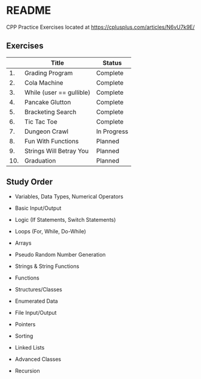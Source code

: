 # README

CPP Practice Exercises located at https://cplusplus.com/articles/N6vU7k9E/


## Exercises

| | Title | Status |
|-------|-------|--------|
| 1. | Grading Program | Complete |
| 2. | Cola Machine | Complete |
| 3. | While (user == gullible) | Complete |
| 4. | Pancake Glutton | Complete |
| 5. | Bracketing Search | Complete |
| 6. | Tic Tac Toe | Complete |
| 7. | Dungeon Crawl | In Progress |
| 8. | Fun With Functions | Planned |
| 9. | Strings Will Betray You | Planned |
| 10. | Graduation | Planned |


## Study Order

- Variables, Data Types, Numerical Operators

- Basic Input/Output

- Logic (If Statements, Switch Statements)

- Loops (For, While, Do-While)

- Arrays

- Pseudo Random Number Generation

- Strings & String Functions

- Functions

- Structures/Classes

- Enumerated Data

- File Input/Output

- Pointers

- Sorting

- Linked Lists

- Advanced Classes

- Recursion
